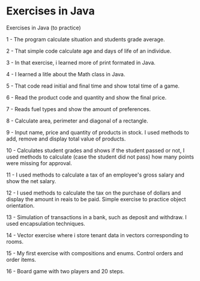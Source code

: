 # Exercises in Java
 Exercises in Java (to practice)

1 - The program calculate situation and students grade average.

2 - That simple code calculate age and days of life of an individue.

3 - In that exercise, i learned more of print formated in Java.

4 - I learned a litle about the Math class in Java.

5 - That code read initial and final time and show total time of a game.

6 - Read the product code and quantity and show the final price.

7 - Reads fuel types and show the amount of preferences.

8 - Calculate area, perimeter and diagonal of a rectangle.

9 - Input name, price and quantity of products in stock. I used methods to add, remove and display total value of products.

10 - Calculates student grades and shows if the student passed or not, I used methods to calculate (case the student did not pass) how many points were missing for approval.

11 - I used methods to calculate a tax of an employee's gross salary and show the net salary.

12 - I used methods to calculate the tax on the purchase of dollars and display the amount in reais to be paid. Simple exercise to practice object orientation.

13 - Simulation of transactions in a bank, such as deposit and withdraw. I used encapsulation techniques.

14 - Vector exercise where i store tenant data in vectors corresponding to rooms.

15 - My first exercise with compositions and enums. Control orders and order items.

16 - Board game with two players and 20 steps.

